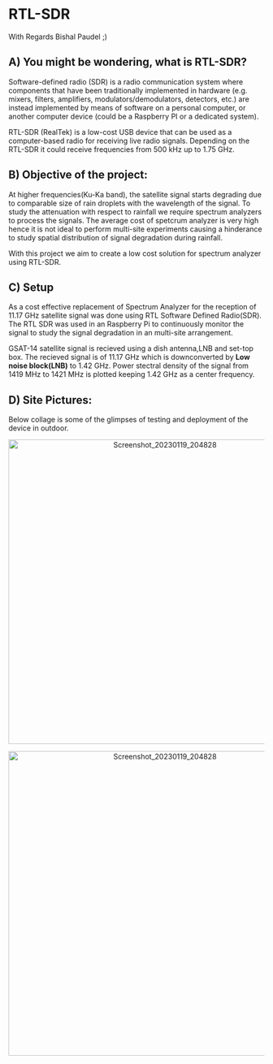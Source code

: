 # RTL-SDR

With Regards Bishal Paudel ;) 

## A) You might be wondering, what is RTL-SDR?

Software-defined radio (SDR) is a radio communication system where components that have been traditionally implemented in hardware (e.g. mixers, filters, amplifiers, modulators/demodulators, detectors, etc.) are instead implemented by means of software on a personal computer, or another computer device (could be a Raspberry PI or a dedicated system). 

RTL-SDR (RealTek) is a low-cost USB device that can be used as a computer-based radio for receiving live radio signals. Depending on the RTL-SDR it could receive frequencies from 500 kHz up to 1.75 GHz.

## B) Objective of the project:

At higher frequencies(Ku-Ka band), the satellite signal starts degrading due to comparable size of rain droplets with the wavelength of the signal. To study the attenuation with respect to rainfall we require spectrum analyzers to process the signals. The average cost of spetcrum analyzer is very high hence it is not ideal to perform multi-site experiments causing a hinderance to study spatial distribution of signal degradation during rainfall.

With this project we aim to create a low cost solution for spectrum analyzer using RTL-SDR.

## C) Setup
As a cost effective replacement of Spectrum Analyzer for the reception of 11.17 GHz satellite signal was done using RTL Software Defined Radio(SDR). The RTL SDR was used in an Raspberry Pi to continuously monitor the signal to study the signal degradation in an multi-site arrangement.

GSAT-14 satellite signal is recieved using a dish antenna,LNB and set-top box. The recieved signal is of 11.17 GHz which is downconverted by **Low noise block(LNB)** to 1.42 GHz. Power stectral density of the signal from 1419 MHz to 1421 MHz is plotted keeping 1.42 GHz as a center frequency.



## D) Site Pictures:
Below collage is some of the glimpses of testing and deployment of the device in outdoor. 
<p align="center">
<img width="600" alt="Screenshot_20230119_204828" src="https://user-images.githubusercontent.com/62088646/213488952-6562fa75-f3f3-44de-995e-2e0e8517dea0.jpg">
</p>


<p align="center">
<img width="600" alt="Screenshot_20230119_204828" src="https://user-images.githubusercontent.com/62088646/213483822-bc453d82-7b5e-4715-bfa2-5abd2cc29b42.jpeg">
</p>




